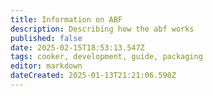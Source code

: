 ```yaml
---
title: Information on ABF
description: Describing how the abf works
published: false
date: 2025-02-15T18:53:13.547Z
tags: cooker, development, guide, packaging
editor: markdown
dateCreated: 2025-01-13T21:21:06.590Z
---
```

